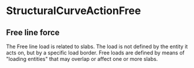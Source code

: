 # StructuralCurveActionFree

## Free line force

The Free line load is related to slabs. The load is not defined by the entity it acts on, but by a specific load border. Free loads are defined by means of "loading entities" that may overlap or affect one or more slabs.

